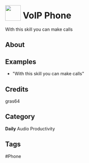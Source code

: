 # <img src="https://raw.githack.com/FortAwesome/Font-Awesome/master/svgs/solid/phone.svg" card_color="#222222" width="50" height="50" style="vertical-align:bottom"/> VoIP Phone
With this skill you can make calls

## About


## Examples
* "With this skill you can make calls"

## Credits
gras64

## Category
**Daily**
Audio
Productivity

## Tags
#Phone

